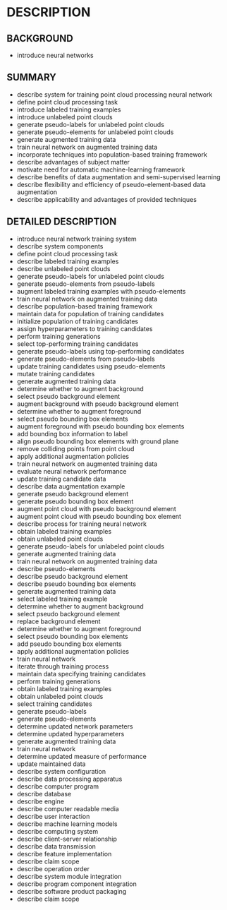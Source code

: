 # DESCRIPTION

## BACKGROUND

- introduce neural networks

## SUMMARY

- describe system for training point cloud processing neural network
- define point cloud processing task
- introduce labeled training examples
- introduce unlabeled point clouds
- generate pseudo-labels for unlabeled point clouds
- generate pseudo-elements for unlabeled point clouds
- generate augmented training data
- train neural network on augmented training data
- incorporate techniques into population-based training framework
- describe advantages of subject matter
- motivate need for automatic machine-learning framework
- describe benefits of data augmentation and semi-supervised learning
- describe flexibility and efficiency of pseudo-element-based data augmentation
- describe applicability and advantages of provided techniques

## DETAILED DESCRIPTION

- introduce neural network training system
- describe system components
- define point cloud processing task
- describe labeled training examples
- describe unlabeled point clouds
- generate pseudo-labels for unlabeled point clouds
- generate pseudo-elements from pseudo-labels
- augment labeled training examples with pseudo-elements
- train neural network on augmented training data
- describe population-based training framework
- maintain data for population of training candidates
- initialize population of training candidates
- assign hyperparameters to training candidates
- perform training generations
- select top-performing training candidates
- generate pseudo-labels using top-performing candidates
- generate pseudo-elements from pseudo-labels
- update training candidates using pseudo-elements
- mutate training candidates
- generate augmented training data
- determine whether to augment background
- select pseudo background element
- augment background with pseudo background element
- determine whether to augment foreground
- select pseudo bounding box elements
- augment foreground with pseudo bounding box elements
- add bounding box information to label
- align pseudo bounding box elements with ground plane
- remove colliding points from point cloud
- apply additional augmentation policies
- train neural network on augmented training data
- evaluate neural network performance
- update training candidate data
- describe data augmentation example
- generate pseudo background element
- generate pseudo bounding box element
- augment point cloud with pseudo background element
- augment point cloud with pseudo bounding box element
- describe process for training neural network
- obtain labeled training examples
- obtain unlabeled point clouds
- generate pseudo-labels for unlabeled point clouds
- generate augmented training data
- train neural network on augmented training data
- describe pseudo-elements
- describe pseudo background element
- describe pseudo bounding box elements
- generate augmented training data
- select labeled training example
- determine whether to augment background
- select pseudo background element
- replace background element
- determine whether to augment foreground
- select pseudo bounding box elements
- add pseudo bounding box elements
- apply additional augmentation policies
- train neural network
- iterate through training process
- maintain data specifying training candidates
- perform training generations
- obtain labeled training examples
- obtain unlabeled point clouds
- select training candidates
- generate pseudo-labels
- generate pseudo-elements
- determine updated network parameters
- determine updated hyperparameters
- generate augmented training data
- train neural network
- determine updated measure of performance
- update maintained data
- describe system configuration
- describe data processing apparatus
- describe computer program
- describe database
- describe engine
- describe computer readable media
- describe user interaction
- describe machine learning models
- describe computing system
- describe client-server relationship
- describe data transmission
- describe feature implementation
- describe claim scope
- describe operation order
- describe system module integration
- describe program component integration
- describe software product packaging
- describe claim scope

